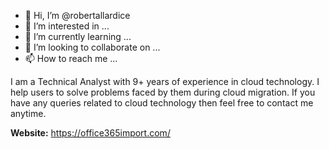 - 👋 Hi, I’m @robertallardice
- 👀 I’m interested in ...
- 🌱 I’m currently learning ...
- 💞️ I’m looking to collaborate on ...
- 📫 How to reach me ...

<!---
robertallardice/robertallardice is a ✨ special ✨ repository because its `README.md` (this file) appears on your GitHub profile.
You can click the Preview link to take a look at your changes.
--->
I am a Technical Analyst with 9+ years of experience in cloud technology. I help users to solve problems faced by them during cloud migration.
If you have any queries related to cloud technology then feel free to contact me anytime.

**Website:** https://office365import.com/

